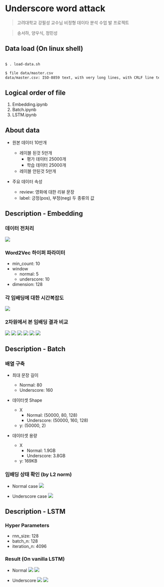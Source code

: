# Underscore word attack

> 고려대학교 강필성 교수님 비정형 데이타 분석 수업 발 프로젝트

> 송서하, 양우식, 정민성


## Data load (On linux shell)

```bash

$ . load-data.sh

$ file data/master.csv
data/master.csv: ISO-8859 text, with very long lines, with CRLF line terminators

```

## Logical order of file

1. Embedding.ipynb
2. Batch.ipynb
3. LSTM.ipynb


## About data

- 원본 데이터 10만개
     - 레이블 된것 5만개
        - 평가 데이터 25000개
        - 학습 데이터 25000개
     - 레이블 안된것 5만개

- 주요 데이터 속성
    - review: 영화에 대한 리뷰 문장
    - label: 긍정(pos),  부정(neg) 두 종류의 값
    

## Description - Embedding

### 데이터 전처리

![](./img/1.png)

### Word2Vec 하이퍼 파라미터

- min_count: 10
- window
    - normal: 5
    - underscore: 10
- dimension: 128

### 각 임배딩에 대한 시간복잡도

![](./img/2.png)

### 2차원에서 본 임배딩 결과 비교

![](./img/3.png)
![](./img/4.png)
![](./img/5.png)
![](./img/6.png)
![](./img/7.png)
![](./img/8.png)


## Description - Batch

### 배열 구축

 - 최대 문장 길이
     - Normal: 80
     - Underscore: 160
     
 - 데이터셋 Shape
     - X
         - Normal: (50000, 80, 128) 
         - Underscore: (50000, 160, 128)
     - y: (50000, 2)
 
 - 데이터셋 용량
     - X
         - Normal: 1.9GB
         - Underscore: 3.8GB
     - y: 169KB
     
### 임배딩 상태 확인 (by L2 norm)

- Normal case
![](./img/9.png)

- Underscore case
![](./img/10.png)


## Description - LSTM

### Hyper Parameters

- rnn_size: 128
- batch_n: 128
- iteration_n: 4096

### Result (On vanilla LSTM)

- Normal
![](./img/11.png)
![](./img/13.png)

- Underscore
![](./img/12.png)
![](./img/14.png)    